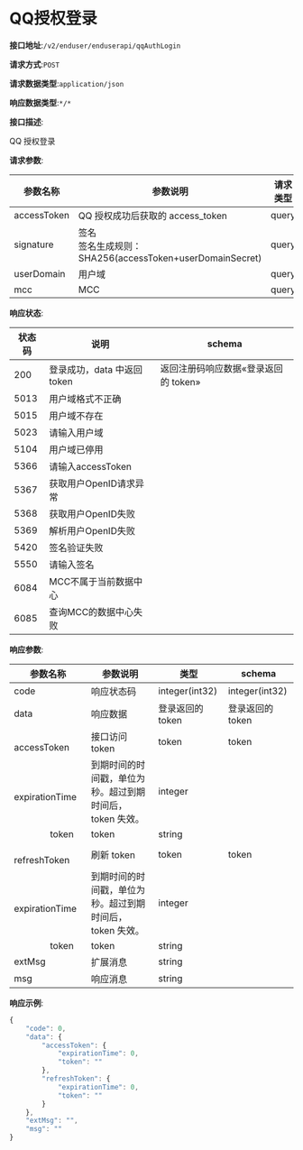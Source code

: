 # QQ授权登录


**接口地址**:`/v2/enduser/enduserapi/qqAuthLogin`


**请求方式**:`POST`


**请求数据类型**:`application/json`


**响应数据类型**:`*/*`


**接口描述**:<p>QQ 授权登录</p>


**请求参数**:


| 参数名称    | 参数说明                                                    | 请求类型 | 是否必须 | 数据类型       | schema |
| ----------- | ----------------------------------------------------------- | -------- | -------- | -------------- | ------ |
| accessToken | QQ 授权成功后获取的 access_token                            | query    | true     | string         |        |
| signature   | 签名<br/>签名生成规则：SHA256(accessToken+userDomainSecret) | query    | true     | string         |        |
| userDomain  | 用户域                                                      | query    | true     | string         |        |
| mcc         | MCC                                                         | query    | false    | integer(int32) |        |


**响应状态**:


| 状态码 | 说明                        | schema                               |
| ------ | --------------------------- | ------------------------------------ |
| 200    | 登录成功，data 中返回 token | 返回注册码响应数据«登录返回的 token» |
| 5013   | 用户域格式不正确            |                                      |
| 5015   | 用户域不存在                |                                      |
| 5023   | 请输入用户域                |                                      |
| 5104   | 用户域已停用                |                                      |
| 5366   | 请输入accessToken           |                                      |
| 5367   | 获取用户OpenID请求异常      |                                      |
| 5368   | 获取用户OpenID失败          |                                      |
| 5369   | 解析用户OpenID失败          |                                      |
| 5420   | 签名验证失败                |                                      |
| 5550   | 请输入签名                  |                                      |
| 6084   | MCC不属于当前数据中心       |                                      |
| 6085   | 查询MCC的数据中心失败       |                                      |


**响应参数**:


| 参数名称                               | 参数说明                                                 | 类型             | schema           |
| -------------------------------------- | -------------------------------------------------------- | ---------------- | ---------------- |
| code                                   | 响应状态码                                               | integer(int32)   | integer(int32)   |
| data                                   | 响应数据                                                 | 登录返回的 token | 登录返回的 token |
| &emsp;&emsp;accessToken                | 接口访问 token                                           | token            | token            |
| &emsp;&emsp;&emsp;&emsp;expirationTime | 到期时间的时间戳，单位为秒。超过到期时间后，token 失效。 | integer          |                  |
| &emsp;&emsp;&emsp;&emsp;token          | token                                                    | string           |                  |
| &emsp;&emsp;refreshToken               | 刷新 token                                               | token            | token            |
| &emsp;&emsp;&emsp;&emsp;expirationTime | 到期时间的时间戳，单位为秒。超过到期时间后，token 失效。 | integer          |                  |
| &emsp;&emsp;&emsp;&emsp;token          | token                                                    | string           |                  |
| extMsg                                 | 扩展消息                                                 | string           |                  |
| msg                                    | 响应消息                                                 | string           |                  |


**响应示例**:
```javascript
{
	"code": 0,
	"data": {
		"accessToken": {
			"expirationTime": 0,
			"token": ""
		},
		"refreshToken": {
			"expirationTime": 0,
			"token": ""
		}
	},
	"extMsg": "",
	"msg": ""
}
```
